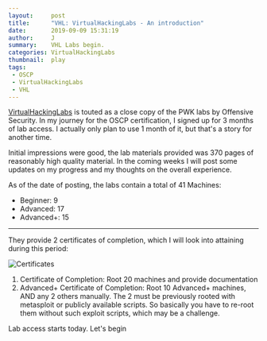 ```yaml
---
layout:     post
title:      "VHL: VirtualHackingLabs - An introduction"
date:       2019-09-09 15:31:19
author:     J
summary:    VHL Labs begin.
categories: VirtualHackingLabs
thumbnail:  play
tags:
 - OSCP
 - VirtualHackingLabs
 - VHL
---
```



[VirtualHackingLabs][1] is touted as a close copy of the PWK labs by Offensive Security. In my journey for the OSCP certification, I signed up for 3 months of lab access. I actually only plan to use 1 month of it, but that's a story for another time.

Initial impressions were good, the lab materials provided was 370 pages of reasonably high quality material. In the coming weeks I will post some updates on my progress and my thoughts on the overall experience.

As of the date of posting, the labs contain a total of 41 Machines:

- Beginner: 9
- Advanced: 17
- Advanced+: 15

---


They provide 2 certificates of completion, which I will look into attaining during this period:

![Certificates](https://lh3.googleusercontent.com/jW3Qz-ZCbNxKIRUd0kMQvU4M0eHl5MGWmVrdv8J0eULRHuuHZ90fTQooJp3ZP3VD6EoKFTJjqHsUtq6Bcl2cvd6kww-LinHcGpHTTwWbG9Lnru4uh5RjAskh4XjQFQgua9LMkab3mziHh3UR81VN9wBPv4UpLwFeqt7IUF-VsC4OvmiCWCI7N2E7RaCmFBZApA8H6Kmz0JVR1mxEIFHS5tawp1lxPLtJx5Rt35hquakbURsyrJvKZnBXvsDLKs0sHmaif5_N7VG0LpNCm5AD8HUzXFtIfZnsFv76eemdgX829e52uZBhqjTpb2qpgqZiRlnlRs3LT5OtBiH0bQMuyaQEaNBIgWyOgywsOKs6RSS0mJLN5bDo0I2a_Aqq9VcRpGQyJnuUsZuvthzDD5VBgpew95GXWmlrkF-WpVv5IqTtQFkuLZvzA1WqGZuQELL8mav31v7yOsRXWo48V3EMfzpPWs9ENh0ePKGqGJYl4rfHOSDOuRCiMmAtA0x2khpewoY05_WK_Pkc0L7ocWSqH6ioqKtYzB91X4bHNOnaPqfTAbzyTrG2bNtrRMwZYrXKd73M_tauZUHY-R23tGX0_5lYSaFQbMspKXmjYEFHvTIZJZj3Sr36hXMO5jzqRfnwpIgvTofc9UPGLRvvLTNaT3PBmSOjPq0uOL-yFndSjaS9YknzeKwVQJcJGK_4dD428VULJpgTFPGhKq85PmtYUDWevAyzqHAStnnMwc_aB4Fc52MP=w1167-h423-no)

1. Certificate of Completion: Root 20 machines and provide documentation
2. Advanced+ Certificate of Completion: Root 10 Advanced+ machines, AND any 2 others manually. The 2 must be previously rooted with metasploit or publicly available scripts. So basically you have to re-root them without such exploit scripts, which may be a challenge.

Lab access starts today. Let's begin

[1]: https://www.virtualhackinglabs.com
